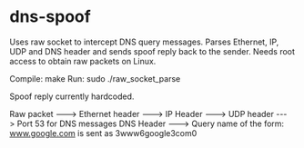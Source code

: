 # dns-spoof

Uses raw socket to intercept DNS query messages.
Parses Ethernet, IP, UDP and DNS header and sends spoof reply back to the sender.
Needs root access to obtain raw packets on Linux.

Compile: make
Run: sudo ./raw_socket_parse

Spoof reply currently hardcoded.

Raw packet ---> Ethernet header ---> IP Header ---> UDP header ---> Port 53 for DNS messages
DNS Header ---> Query name of the form: www.google.com is sent as 3www6google3com0

